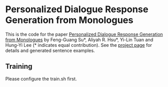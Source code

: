 # Personalized Dialogue Response Generation from Monologues
This is the code for the paper [Personalized Dialogue Response Generation from Monologues](https://www.isca-speech.org/archive/Interspeech_2019/abstracts/1696.html) by Feng-Guang Su*, Aliyah R. Hsu*, Yi-Lin Tuan and Hung-Yi Lee (* indicates equal contribution). See the [project page](https://adelaidehsu.github.io/Personalized-Dialogue-Response-Generation-learned-from-Monologues-demo/) for details and generated sentence examples.

## Training
Please configure the train.sh first.
